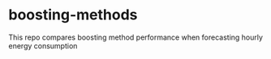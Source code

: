 # boosting-methods
This repo compares boosting method performance when forecasting hourly energy consumption
